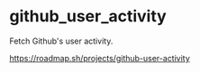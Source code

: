 # github_user_activity
Fetch Github's user activity.


https://roadmap.sh/projects/github-user-activity